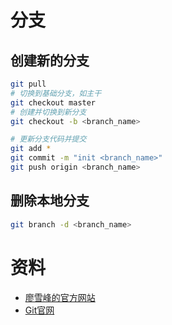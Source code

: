 # 分支

## 创建新的分支

```sh
git pull
# 切换到基础分支，如主干
git checkout master
# 创建并切换到新分支
git checkout -b <branch_name>

# 更新分支代码并提交
git add *
git commit -m "init <branch_name>"
git push origin <branch_name>
```

## 删除本地分支

```sh
git branch -d <branch_name>
```

# 资料

* [廖雪峰的官方网站](https://www.liaoxuefeng.com/wiki/896043488029600)
* [Git官网](https://git-scm.com/)
